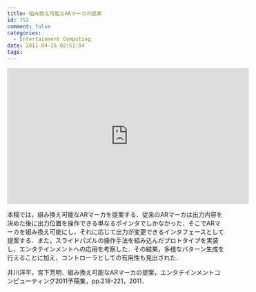 ```yaml
---
title: 組み換え可能なARマーカの提案
id: 752
comment: false
categories:
  - Entertainment Computing
date: 2011-04-26 02:51:54
tags:
---
```



<iframe width="560" height="315" src="https://www.youtube.com/embed/0bMSE-zB3Yo" frameborder="0" allowfullscreen></iframe>

<!--more-->

本稿では，組み換え可能なARマーカを提案する．従来のARマーカは出力内容を決めた後に出力位置を操作できる単なるポインタでしかなかった．そこでARマーカを組み換え可能にし，それに応じて出力が変更できるインタフェースとして提案する．また，スライドパズルの操作手法を組み込んだプロトタイプを実装し，エンタテインメントへの応用を考察した．その結果，多様なパターン生成を行えることに加え，コントローラとしての有用性も見出された．

井川洋平，宮下芳明．組み換え可能なARマーカの提案，エンタテインメントコンピューティング2011予稿集，pp.218-221，2011．
